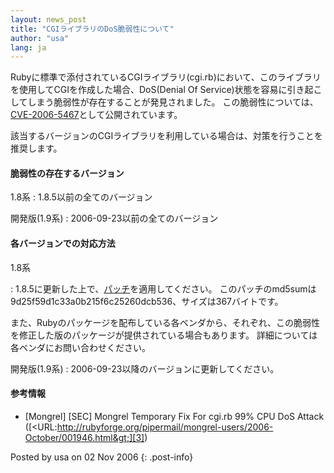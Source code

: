 ```yaml
---
layout: news_post
title: "CGIライブラリのDoS脆弱性について"
author: "usa"
lang: ja
---
```


Rubyに標準で添付されているCGIライブラリ(cgi.rb)において、このライブラリを使用してCGIを作成した場合、DoS(Denial Of
Service)状態を容易に引き起こしてしまう脆弱性が存在することが発見されました。
この脆弱性については、[CVE-2006-5467][1]として公開されています。

該当するバージョンのCGIライブラリを利用している場合は、対策を行うことを推奨します。

#### 脆弱性の存在するバージョン

1.8系
: 1\.8.5以前の全てのバージョン

開発版(1.9系)
: 2006-09-23以前の全てのバージョン

#### 各バージョンでの対応方法

1.8系

: 1\.8.5に更新した上で、[パッチ][2]を適用してください。
  このパッチのmd5sumは9d25f59d1c33a0b215f6c25260dcb536、サイズは367バイトです。

  また、Rubyのパッケージを配布している各ベンダから、それぞれ、この脆弱性を修正した版のパッケージが提供されている場合もあります。
  詳細については各ベンダにお問い合わせください。

開発版(1.9系)
: 2006-09-23以降のバージョンに更新してください。

#### 参考情報

* \[Mongrel\] \[SEC\] Mongrel Temporary Fix For cgi.rb 99% CPU DoS
  Attack
  ([&lt;URL:http://rubyforge.org/pipermail/mongrel-users/2006-October/001946.html&gt;][3])

Posted by usa on 02 Nov 2006
{: .post-info}



[1]: http://cve.mitre.org/cgi-bin/cvename.cgi?name=CVE-2006-5467 
[2]: http://ftp.ruby-lang.org/pub/ruby/1.8/ruby-1.8.5-cgi-dos-1.patch 
[3]: http://rubyforge.org/pipermail/mongrel-users/2006-October/001946.html 
